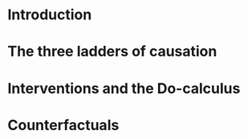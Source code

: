 # Introduction

# The three ladders of causation

# Interventions and the Do-calculus

# Counterfactuals
